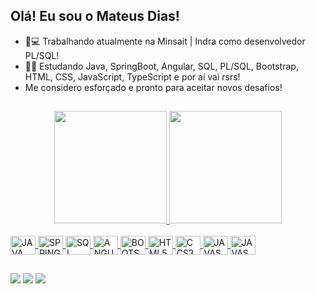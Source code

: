 ## Olá! Eu sou o Mateus Dias!

- 💼💻 Trabalhando atualmente na Minsait | Indra como desenvolvedor PL/SQL!
- 📓📖 Estudando Java, SpringBoot, Angular, SQL, PL/SQL, Bootstrap, HTML, CSS, JavaScript, TypeScript e por aí vai rsrs!
- Me considero esforçado e pronto para aceitar novos desafios!
##
<div align="center">
  <a href="https://github.com/mateuussilvapb/">
  <img height="180em" src="https://github-readme-stats.vercel.app/api?username=mateuussilvapb&show_icons=true&theme=algolia&include_all_commits=true&count_private=true"/>
  <img height="180em" src="https://github-readme-stats.vercel.app/api/top-langs/?username=mateuussilvapb&layout=compact&langs_count=7&theme=algolia"/>
</div>

<div style="display: inline_block"><br>
  <img align="center" alt="JAVA" height="30" width="40" src="https://cdn.jsdelivr.net/gh/devicons/devicon/icons/java/java-original.svg">
  <img align="center" alt="SPRING BOOT" height="30" width="40" src="https://cdn.jsdelivr.net/gh/devicons/devicon/icons/spring/spring-original.svg">
  <img align="center" alt="SQL" height="30" width="40" src="https://cdn.jsdelivr.net/gh/devicons/devicon/icons/mysql/mysql-original.svg">
  <img align="center" alt="ANGULAR" height="30" width="40" src="https://cdn.jsdelivr.net/gh/devicons/devicon/icons/angularjs/angularjs-original.svg">
  <img align="center" alt="BOOTSTRAP" height="30" width="40" src="https://cdn.jsdelivr.net/gh/devicons/devicon/icons/bootstrap/bootstrap-original.svg">
  <img align="center" alt="HTML5" height="30" width="40" src="https://cdn.jsdelivr.net/gh/devicons/devicon/icons/html5/html5-original.svg">
  <img align="center" alt="CCS3" height="30" width="40" src="https://cdn.jsdelivr.net/gh/devicons/devicon/icons/css3/css3-original.svg">
  <img align="center" alt="JAVASCRIPT" height="30" width="40" src="https://cdn.jsdelivr.net/gh/devicons/devicon/icons/javascript/javascript-original.svg">
  <img align="center" alt="JAVASCRIPT" height="30" width="40" src="https://cdn.jsdelivr.net/gh/devicons/devicon/icons/typescript/typescript-original.svg">
</div>
  
  ##
 
<div>
  <a href="https://www.instagram.com/eumateuussilva/" target="_blank"><img src="https://img.shields.io/badge/-Instagram-%23E4405F?style=for-the-badge&logo=instagram&logoColor=white" target="_blank"></a>
  <a href = "mailto:mateuussilvapb@gmail.com"><img src="https://img.shields.io/badge/-Gmail-%23333?style=for-the-badge&logo=gmail&logoColor=white" target="_blank"></a>
  <a href="https://www.linkedin.com/in/mateuussilvapb" target="_blank"><img src="https://img.shields.io/badge/-LinkedIn-%230077B5?style=for-the-badge&logo=linkedin&logoColor=white" target="_blank"></a> 
 
</div>
